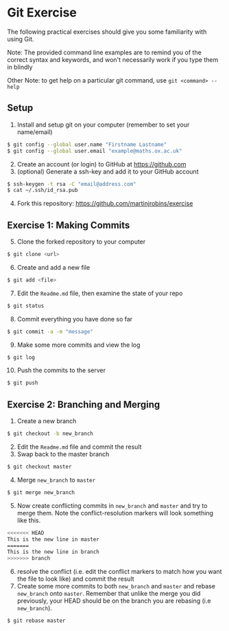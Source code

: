 # Git Exercise

The following practical exercises should give you some familiarity with using 
Git. 

Note: The provided command line examples are to remind you of the correct syntax 
and keywords, and won't necessarily work if you type them in blindly

Other Note: to get help on a particular git command, use `git <command> --help`

## Setup
1. Install and setup git on your computer (remember to set your name/email)

~~~bash
$ git config --global user.name "Firstname Lastname"
$ git config --global user.email "example@maths.ox.ac.uk"
~~~

2. Create an account (or login) to GitHub at <https://github.com> 
3. (optional) Generate a ssh-key and add it to your GitHub account

~~~bash
$ ssh-keygen -t rsa -C "email@address.com"
$ cat ~/.ssh/id_rsa.pub
~~~

4. Fork this repository: <https://github.com/martinjrobins/exercise>

## Exercise 1: Making Commits

5. Clone the forked repository to your computer

~~~bash
$ git clone <url>
~~~

6. Create and add a new file

~~~bash
$ git add <file>
~~~

7. Edit the `Readme.md` file, then examine the state of your repo

~~~bash
$ git status
~~~

8. Commit everything you have done so far

~~~bash
$ git commit -a -m "message"
~~~

9. Make some more commits and view the log

~~~bash
$ git log 
~~~

10. Push the commits to the server

~~~bash
$ git push
~~~

## Exercise 2: Branching and Merging

1. Create a new branch 

~~~bash
$ git checkout -b new_branch
~~~

2. Edit the `Readme.md` file and commit the result
3. Swap back to the master branch

~~~bash
$ git checkout master
~~~

4. Merge `new_branch` to `master`

~~~bash
$ git merge new_branch
~~~

5. Now create conflicting commits in `new_branch` and `master` and try to merge 
   them. Note the conflict-resolution markers will look something like this.

~~~~~~bash
<<<<<<< HEAD
This is the new line in master
=======
This is the new line in branch
>>>>>>> branch
~~~~~~

6. resolve the conflict (i.e. edit the conflict markers to match how you want 
   the file to look like) and commit the result
7. Create some more commits to both `new_branch` and `master` and rebase 
   `new_branch` onto `master`. Remember that unlike the merge you did 
   previously, your HEAD should be on the branch you are rebasing (i.e 
   `new_branch`).

~~~bash
$ git rebase master
~~~


